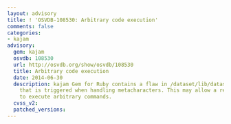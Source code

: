 ```yaml
---
layout: advisory
title: ! 'OSVDB-108530: Arbitrary code execution'
comments: false
categories:
- kajam
advisory:
  gem: kajam
  osvdb: 108530
  url: http://osvdb.org/show/osvdb/108530
  title: Arbitrary code execution
  date: 2014-06-30
  description: kajam Gem for Ruby contains a flaw in /dataset/lib/dataset/database/postgresql.rb
    that is triggered when handling metacharacters. This may allow a remote attacker
    to execute arbitrary commands.
  cvss_v2: 
  patched_versions: 
---
```

